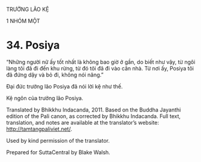 TRƯỞNG LÃO KỆ

1 NHÓM MỘT

# 34\. Posiya

“Những người nữ ấy tốt nhất là không bao giờ ở gần, do biết như vậy, từ ngôi làng tôi đã đi đến khu rừng, từ đó tôi đã đi vào căn nhà. Từ nơi ấy, Posiya tôi đã đứng dậy và bỏ đi, không nói năng.”

Đại đức trưởng lão Posiya đã nói lời kệ như thế.

Kệ ngôn của trưởng lão Posiya.

Translated by Bhikkhu Indacanda, 2011. Based on the Buddha Jayanthi edition of the Pali canon, as corrected by Bhikkhu Indacanda. Full text, translation, and notes are available at the translator’s website: http://tamtangpaliviet.net/.

Used by kind permission of the translator.

Prepared for SuttaCentral by Blake Walsh.